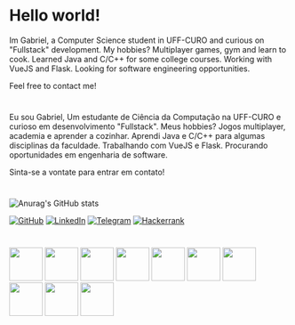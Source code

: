 # Hello world!
Im Gabriel, a Computer Science student in UFF-CURO and curious on "Fullstack" development. My hobbies? Multiplayer games, gym and learn to cook. Learned Java and C/C++ for some college courses. Working with VueJS and Flask. Looking for software engineering opportunities.

Feel free to contact me!
#

Eu sou Gabriel, Um estudante de Ciência da Computação na UFF-CURO e curioso em desenvolvimento "Fullstack". Meus hobbies? Jogos multiplayer, academia e aprender a cozinhar. Aprendi Java e C/C++ para algumas disciplinas da faculdade. Trabalhando com VueJS e Flask. Procurando oportunidades em engenharia de software.

Sinta-se a vontate para entrar em contato!
#
![Anurag's GitHub stats](https://github-readme-stats.vercel.app/api?username=tetr4k&custom_title=My%20stats&theme=transparent&show_icons=false&hide=stars,issues&rank_icon=github&include_all_commits=true&text_bold=false")

[![GitHub](https://img.shields.io/badge/github-%23121011.svg?style=for-the-badge&logo=github&logoColor=white)](https://github.com/Tetr4k)
[![LinkedIn](https://img.shields.io/badge/linkedin-%230077B5.svg?style=for-the-badge&logo=linkedin&logoColor=white)](https://www.linkedin.com/in/gabrielr-dev/)
[![Telegram](https://img.shields.io/badge/Telegram-2CA5E0?style=for-the-badge&logo=telegram&logoColor=white)](https://t.me/ribeir_tk)
[![Hackerrank](https://img.shields.io/badge/-Hackerrank-2EC866?style=for-the-badge&logo=HackerRank&logoColor=white)](https://www.hackerrank.com/gdsribeiro)
#

<div>
 <img height="60rem" src="https://cdn.jsdelivr.net/gh/devicons/devicon@latest/icons/vscode/vscode-original-wordmark.svg" />
 <img height="60rem" src="https://cdn.jsdelivr.net/gh/devicons/devicon@latest/icons/python/python-original-wordmark.svg" />
 <img height="60rem" src="https://cdn.jsdelivr.net/gh/devicons/devicon@latest/icons/react/react-original-wordmark.svg" />
 <img height="60rem" src="https://cdn.jsdelivr.net/gh/devicons/devicon@latest/icons/vuejs/vuejs-original-wordmark.svg" />
 <img height="60rem" src="https://cdn.jsdelivr.net/gh/devicons/devicon@latest/icons/postgresql/postgresql-plain-wordmark.svg" />
 <img height="60rem" src="https://cdn.jsdelivr.net/gh/devicons/devicon@latest/icons/mongodb/mongodb-plain-wordmark.svg" />
 <img height="60rem" src="https://cdn.jsdelivr.net/gh/devicons/devicon@latest/icons/docker/docker-plain-wordmark.svg" />
 <img height="60rem" src="https://cdn.jsdelivr.net/gh/devicons/devicon@latest/icons/java/java-original-wordmark.svg" />
 <img height="60rem" src="https://cdn.jsdelivr.net/gh/devicons/devicon@latest/icons/bash/bash-original.svg" />
 <img height="60rem" src="https://cdn.jsdelivr.net/gh/devicons/devicon@latest/icons/git/git-original-wordmark.svg" />
</div>
